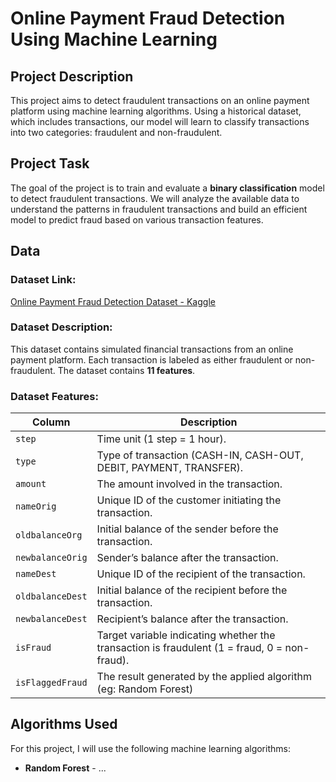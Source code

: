 # Online Payment Fraud Detection Using Machine Learning

## Project Description
This project aims to detect fraudulent transactions on an online payment platform using machine learning algorithms. Using a historical dataset, which includes transactions, our model will learn to classify transactions into two categories: fraudulent and non-fraudulent.

## Project Task
The goal of the project is to train and evaluate a **binary classification** model to detect fraudulent transactions. We will analyze the available data to understand the patterns in fraudulent transactions and build an efficient model to predict fraud based on various transaction features.

## Data

### Dataset Link:
[Online Payment Fraud Detection Dataset - Kaggle](https://www.kaggle.com/datasets/jainilcoder/online-payment-fraud-detection/data)

### Dataset Description:
This dataset contains simulated financial transactions from an online payment platform. Each transaction is labeled as either fraudulent or non-fraudulent. The dataset contains **11 features**.

### Dataset Features:

| Column            | Description                                                    |
|-------------------|----------------------------------------------------------------|
| `step`            | Time unit (1 step = 1 hour).                                   |
| `type`            | Type of transaction (CASH-IN, CASH-OUT, DEBIT, PAYMENT, TRANSFER). |
| `amount`          | The amount involved in the transaction.                        |
| `nameOrig`        | Unique ID of the customer initiating the transaction.          |
| `oldbalanceOrg`   | Initial balance of the sender before the transaction.          |
| `newbalanceOrig`  | Sender’s balance after the transaction.                        |
| `nameDest`        | Unique ID of the recipient of the transaction.                 |
| `oldbalanceDest`  | Initial balance of the recipient before the transaction.       |
| `newbalanceDest`  | Recipient’s balance after the transaction.                     |
| `isFraud`         | Target variable indicating whether the transaction is fraudulent (1 = fraud, 0 = non-fraud). |
| `isFlaggedFraud`  | The result generated by the applied algorithm (eg: Random Forest)|

## Algorithms Used
For this project, I will use the following machine learning algorithms:
- **Random Forest** -
...
